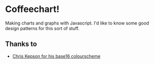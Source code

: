 # Coffeechart!

Making charts and graphs with Javascript. I'd like to know some good design
patterns for this sort of stuff.

## Thanks to

* [Chris Kepson for his base16 colourscheme](https://github.com/chriskempson/base16)
